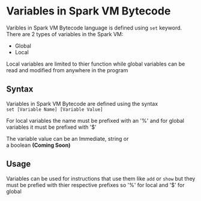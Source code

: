 # Variables in Spark VM Bytecode
Varibles in Spark VM Bytecode language is defined using <code>set</code> keyword. There are 2 types of variables in the Spark VM: 
* Global
* Local

Local variables are limited to thier function while global variables can be read and modified from anywhere in the program

## Syntax
Variables in Spark VM Bytecode are defined using the syntax <br><code>set [Variable Name] [Variable Value]</code>

For local variables the name must be prefixed with an '%' and for global variables it must be prefixed with '$' 

The variable value can be an Immediate, string or <br> a boolean **(Coming Soon)**

## Usage
Variables can be used for instructions that use them like <code>add</code> or <code>show</code>
but they must be prefied with thier respective prefixes so '%' for local and '$' for global


